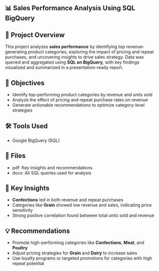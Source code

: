 ## 📊 Sales Performance Analysis Using SQL BigQuery

## 🧠 Project Overview  
This project analyzes **sales performance** by identifying top revenue-generating product categories, exploring the impact of pricing and repeat purchases, and uncovering insights to drive sales strategy. Data was queried and aggregated using **SQL on BigQuery**, with key findings visualized and summarized in a presentation-ready report.

## 🎯 Objectives  
- Identify top-performing product categories by revenue and units sold  
- Analyze the effect of pricing and repeat purchase rates on revenue  
- Generate actionable recommendations to optimize category-level strategies  

## 🛠️ Tools Used  
- Google BigQuery (SQL)   

## 📁 Files  
-  pdf: Key insights and recommendations  
-  docx: All SQL queries used for analysis  

## 📌 Key Insights  
- **Confections** led in both revenue and repeat purchases  
- Categories like **Grain** showed low revenue and sales, indicating price sensitivity  
- Strong positive correlation found between total units sold and revenue  

## 💡 Recommendations  
- Promote high-performing categories like **Confections**, **Meat**, and **Poultry**  
- Adjust pricing strategies for **Grain** and **Dairy** to increase sales  
- Use loyalty programs or targeted promotions for categories with high repeat potential  
